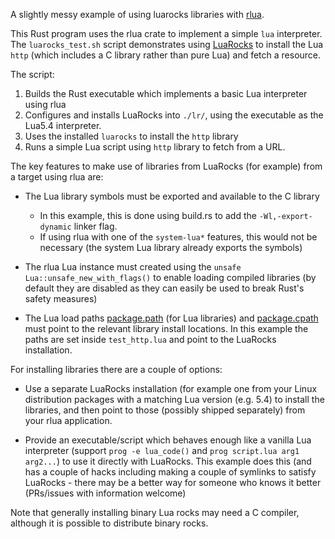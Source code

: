 A slightly messy example of using luarocks libraries with
[rlua](https://crates.io/crates/rlua).

This Rust program uses the rlua crate to implement a simple `lua` interpreter.
The `luarocks_test.sh` script demonstrates using
[LuaRocks](https://luarocks.org/) to install the Lua `http` (which includes a C
library rather than pure Lua) and fetch a resource.

The script:

1. Builds the Rust executable which implements a basic Lua interpreter using rlua
2. Configures and installs LuaRocks into `./lr/`, using the executable as the
   Lua5.4 interpreter.
3. Uses the installed `luarocks` to install the `http` library
4. Runs a simple Lua script using `http` library to fetch from a URL.

The key features to make use of libraries from LuaRocks (for example) from a
target using rlua are:

- The Lua library symbols must be exported and available to the C library
  - In this example, this is done using build.rs to add the `-Wl,-export-dynamic`
    linker flag.
  - If using rlua with one of the `system-lua*` features, this would not be necessary
    (the system Lua library already exports the symbols)

- The rlua Lua instance must created using the `unsafe` `Lua::unsafe_new_with_flags()` 
  to enable loading compiled libraries (by default they are disabled as they can easily
  be used to break Rust's safety measures)

- The Lua load paths
  [package.path](https://www.lua.org/manual/5.4/manual.html#pdf-package.path)
  (for Lua libraries) and
  [package.cpath](https://www.lua.org/manual/5.4/manual.html#pdf-package.cpath) must
  point to the relevant library install locations.  In this example the paths are set
  inside `test_http.lua` and point to the LuaRocks installation.

For installing libraries there are a couple of options:

- Use a separate LuaRocks installation (for example one from your Linux
  distribution packages with a matching Lua version (e.g. 5.4) to install the
  libraries, and then point to those (possibly shipped separately) from your
  rlua application.

- Provide an executable/script which behaves enough like a vanilla Lua interpreter
  (support `prog -e lua_code()` and `prog script.lua arg1 arg2...`) to use it directly
  with LuaRocks.  This example does this (and has a couple of hacks including making
  a couple of symlinks to satisfy LuaRocks - there may be a better way for someone who
  knows it better (PRs/issues with information welcome)

Note that generally installing binary Lua rocks may need a C compiler, although
it is possible to distribute binary rocks.
